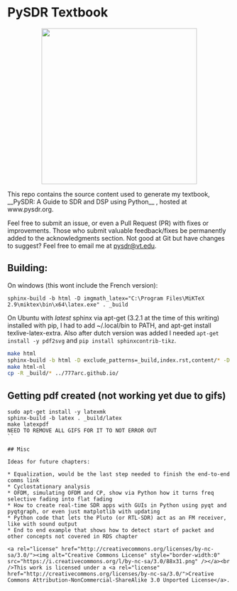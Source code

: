 # PySDR Textbook
<p align="center">
  <img src="https://raw.githubusercontent.com/777arc/textbook/master/_images/fft_logo_wide.gif" width="350"/>
</p>
This repo contains the source content used to generate my textbook, __PySDR: A Guide to SDR and DSP using Python__ , hosted at www.pysdr.org.

Feel free to submit an issue, or even a Pull Request (PR) with fixes or improvements.  Those who submit valuable feedback/fixes be permanently added to the acknowledgments section.  Not good at Git but have changes to suggest?  Feel free to email me at pysdr@vt.edu.

## Building:

On windows (this wont include the French version):

```
sphinx-build -b html -D imgmath_latex="C:\Program Files\MiKTeX 2.9\miktex\bin\x64\latex.exe" . _build
```

On Ubuntu with *latest* sphinx via apt-get (3.2.1 at the time of this writing) installed with pip, I had to add ~/.local/bin to PATH, and apt-get install texlive-latex-extra.  Also after dutch version was added I needed `apt-get install -y pdf2svg` and `pip install sphinxcontrib-tikz`.

```bash
make html
sphinx-build -b html -D exclude_patterns=_build,index.rst,content/* -D master_doc=index-fr . _build/fr/
make html-nl
cp -R _build/* ../777arc.github.io/
```

## Getting pdf created (not working yet due to gifs)

```
sudo apt-get install -y latexmk
sphinx-build -b latex . _build/latex
make latexpdf
NEED TO REMOVE ALL GIFS FOR IT TO NOT ERROR OUT
``

## Misc

Ideas for future chapters:

* Equalization, would be the last step needed to finish the end-to-end comms link
* Cyclostationary analysis
* OFDM, simulating OFDM and CP, show via Python how it turns freq selective fading into flat fading
* How to create real-time SDR apps with GUIs in Python using pyqt and pyqtgraph, or even just matplotlib with updating
* Python code that lets the Pluto (or RTL-SDR) act as an FM receiver, like with sound output
* End to end example that shows how to detect start of packet and other concepts not covered in RDS chapter

<a rel="license" href="http://creativecommons.org/licenses/by-nc-sa/3.0/"><img alt="Creative Commons License" style="border-width:0" src="https://i.creativecommons.org/l/by-nc-sa/3.0/88x31.png" /></a><br />This work is licensed under a <a rel="license" href="http://creativecommons.org/licenses/by-nc-sa/3.0/">Creative Commons Attribution-NonCommercial-ShareAlike 3.0 Unported License</a>.
